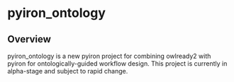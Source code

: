 # pyiron_ontology

## Overview

pyiron_ontology is a new pyiron project for combining owlready2 with pyiron for ontologically-guided workflow design.
This project is currently in alpha-stage and subject to rapid change.
